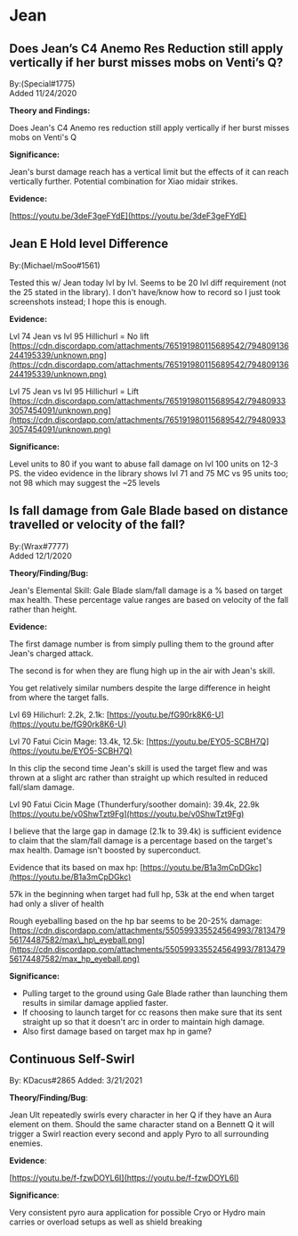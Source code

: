 # Jean

## Does Jean’s C4 Anemo Res Reduction still apply vertically if her burst misses mobs on Venti’s Q?

By:\(Special\#1775\)  
Added 11/24/2020

**Theory and Findings:**

Does Jean's C4 Anemo res reduction still apply vertically if her burst misses mobs on Venti's Q

**Significance:**

Jean's burst damage reach has a vertical limit but the effects of it can reach vertically further. Potential combination for Xiao midair strikes.

**Evidence:**

[https://youtu.be/3deF3geFYdE](https://youtu.be/3deF3geFYdE)

## Jean E Hold level Difference

By:\(Michael/mSoo\#1561\)

Tested this w/ Jean today lvl by lvl. Seems to be 20 lvl diff requirement \(not the 25 stated in the library\). I don't have/know how to record so I just took screenshots instead; I hope this is enough.

**Evidence:**

Lvl 74 Jean vs lvl 95 Hillichurl = No lift [https://cdn.discordapp.com/attachments/765191980115689542/794809136244195339/unknown.png](https://cdn.discordapp.com/attachments/765191980115689542/794809136244195339/unknown.png)

Lvl 75 Jean vs lvl 95 Hillichurl = Lift [https://cdn.discordapp.com/attachments/765191980115689542/794809333057454091/unknown.png](https://cdn.discordapp.com/attachments/765191980115689542/794809333057454091/unknown.png)

**Significance:**

Level units to 80 if you want to abuse fall damage on lvl 100 units on 12-3 PS. the video evidence in the library shows lvl 71 and 75 MC vs 95 units too; not 98 which may suggest the ~25 levels

## Is fall damage from Gale Blade based on distance travelled or velocity of the fall?

By:\(Wrax\#7777\)  
Added 12/1/2020

**Theory/Finding/Bug:**

Jean's Elemental Skill: Gale Blade slam/fall damage is a % based on target max health. These percentage value ranges are based on velocity of the fall rather than height.

**Evidence:**

The first damage number is from simply pulling them to the ground after Jean's charged attack.

The second is for when they are flung high up in the air with Jean's skill.

You get relatively similar numbers despite the large difference in height from where the target falls.

Lvl 69 Hilichurl: 2.2k, 2.1k: [https://youtu.be/fG90rk8K6-U](https://youtu.be/fG90rk8K6-U)

Lvl 70 Fatui Cicin Mage: 13.4k, 12.5k: [https://youtu.be/EYO5-SCBH7Q](https://youtu.be/EYO5-SCBH7Q)

In this clip the second time Jean's skill is used the target flew and was thrown at a slight arc rather than straight up which resulted in reduced fall/slam damage.

Lvl 90 Fatui Cicin Mage \(Thunderfury/soother domain\): 39.4k, 22.9k [https://youtu.be/v0ShwTzt9Fg](https://youtu.be/v0ShwTzt9Fg)

I believe that the large gap in damage \(2.1k to 39.4k\) is sufficient evidence to claim that the slam/fall damage is a percentage based on the target's max health. Damage isn't boosted by superconduct.

Evidence that its based on max hp: [https://youtu.be/B1a3mCpDGkc](https://youtu.be/B1a3mCpDGkc)

57k in the beginning when target had full hp, 53k at the end when target had only a sliver of health

Rough eyeballing based on the hp bar seems to be 20-25% damage: [https://cdn.discordapp.com/attachments/550599335524564993/781347956174487582/max\_hp\_eyeball.png](https://cdn.discordapp.com/attachments/550599335524564993/781347956174487582/max_hp_eyeball.png)

**Significance:**

* Pulling target to the ground using Gale Blade rather than launching them results in similar damage applied faster.
* If choosing to launch target for cc reasons then make sure that its sent straight up so that it doesn't arc in order to maintain high damage.
* Also first damage based on target max hp in game?

## Continuous Self-Swirl

By: KDacus#2865
Added: 3/21/2021

**Theory/Finding/Bug**:

Jean Ult repeatedly swirls every character in her Q if they have an Aura element on them. Should the same character stand on a Bennett Q it will trigger a Swirl reaction every second and apply Pyro to all surrounding enemies.

**Evidence**:

[https://youtu.be/f-fzwDOYL6I](https://youtu.be/f-fzwDOYL6I)

**Significance**:

Very consistent pyro aura application for possible Cryo or Hydro main carries or overload setups as well as shield breaking
